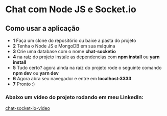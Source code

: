 # Chat com Node JS e Socket.io

## Como usar a aplicação

- **1** Faça um clone do repositório ou baixe a pasta do projeto
- **2** Tenha o Node JS e MongoDB em sua máquina
- **3** Crie uma database com o nome **chat-socketio**
- **4** na raíz do projeto instale as dependencias com **npm install** ou **yarn install**
- **5** Tudo certo? agora ainda na raíz do projeto rode o seguinte comando **npm dev** ou **yarn dev**
- **6** Agora abra seu navegador e entre em **localhost:3333**
- **7** Pronto :)

### Abaixo um vídeo do projeto rodando em meu LinkedIn:

[chat-socket-io-video](https://www.linkedin.com/posts/paulo-henrique-phdev_hoje-terminei-meu-primeiro-chat-usando-node-activity-6598376235745763329-oZtE)
